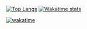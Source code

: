 <!-- [![Top Langs](https://github-readme-stats.vercel.app/api/top-langs/?username=PietroTambu&layout=compact&theme=dark)](https://github.com/anuraghazra/github-readme-stats) -->


[![Top Langs](https://github-readme-stats.vercel.app/api/top-langs/?username=PietroTambu&theme=nord&hide=CSS&langs_count=6)](https://github.com/anuraghazra/github-readme-stats)
[![Wakatime stats](https://github-readme-stats.vercel.app/api/wakatime?username=PietroTambu&theme=nord&langs_count=10)](https://github.com/anuraghazra/github-readme-stats)

[![wakatime](https://wakatime.com/badge/user/28be8ba6-eb63-40f3-9bf4-569255196a48.svg)](https://wakatime.com/@28be8ba6-eb63-40f3-9bf4-569255196a48)
<!--
**PietroTambu/PietroTambu** is a ✨ _special_ ✨ repository because its `README.md` (this file) appears on your GitHub profile.

Here are some ideas to get you started:
[<img src="https://wakatime.com/share/@PietroTambu/c6fbb795-318c-422c-934d-6364c06fb64d.svg" alt="WakatimeChart" width="60%"/>](https://wakatime.com/@28be8ba6-eb63-40f3-9bf4-569255196a48)
- 🔭 I’m currently working on ...
- 🌱 I’m currently learning ...
- 👯 I’m looking to collaborate on ...
- 🤔 I’m looking for help with ...
- 💬 Ask me about ...
- 📫 How to reach me: ...
- 😄 Pronouns: ...
- ⚡ Fun fact: ...
-->
